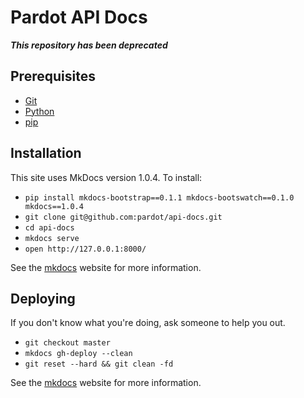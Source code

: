 # Pardot API Docs

_**This repository has been deprecated**_

## Prerequisites

* [Git](http://git-scm.com/)
* [Python](https://www.python.org/)
* [pip](https://pip.pypa.io/en/latest/)

## Installation
This site uses MkDocs version 1.0.4. To install:
* `pip install mkdocs-bootstrap==0.1.1 mkdocs-bootswatch==0.1.0 mkdocs==1.0.4`
* `git clone git@github.com:pardot/api-docs.git`
* `cd api-docs`
* `mkdocs serve`
* `open http://127.0.0.1:8000/`

See the [mkdocs](http://www.mkdocs.org/#getting-started) website for more information.

## Deploying

If you don't know what you're doing, ask someone to help you out.

* `git checkout master`
* `mkdocs gh-deploy --clean`
* `git reset --hard && git clean -fd`

See the [mkdocs](http://www.mkdocs.org/user-guide/deploying-your-docs/) website for more information.
